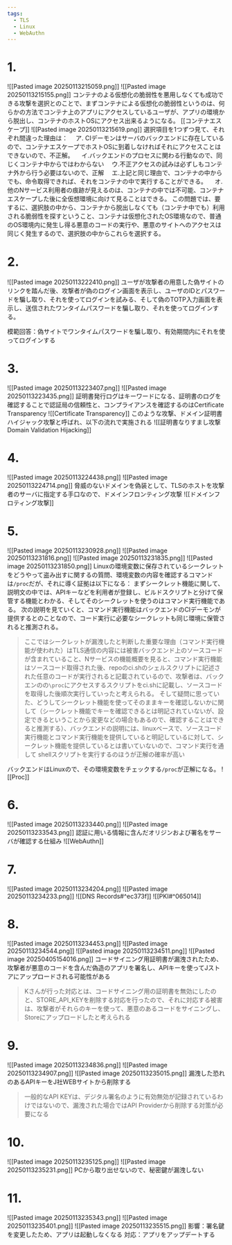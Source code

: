 ```yaml
---
tags:
  - TLS
  - Linux
  - WebAuthn
---
```


# 1.
![[Pasted image 20250113215059.png]]
![[Pasted image 20250113215155.png]]
コンテナのよる仮想化の脆弱性を悪用しなくても成功できる攻撃を選択とのことで、まずコンテナによる仮想化の脆弱性というのは、何らかの方法でコンテナ上のアプリにアクセスしているユーザが、アプリの環境から脱出し、コンテナのホストOSにアクセス出来るようになる。
[[コンテナエスケープ]]
![[Pasted image 20250113215619.png]]
選択項目を1つずつ見て、それぞれ間違った理由は：
　ア. CIデーモンはサーバのバックエンドに存在しているので、コンテナエスケープでホストOSに到着しなければそれにアクセスことはできないので、不正解。
　イ.バックエンドのプロセスに関わる行動なので、同じくコンテナ中からではわからない
　ウ.不正アクセスの試みは必ずしもコンテナ外から行う必要はないので、正解
　エ.上記と同じ理由で、コンテナの中からでも、命令取得できれば、それをコンテナの中で実行することができる。
　オ.他のNサービス利用者の痕跡が見えるのは、コンテナの中では不可能、コンテナエスケープした後に全仮想環境に向けて見ることはできる。
この問題では、要するに、選択肢の中から、コンテナから脱出しなくても（コンテナ中でも）利用される脆弱性を探すということ、コンテナは仮想化されたOS環境なので、普通のOS環境内に発生し得る悪意のコードの実行や、悪意のサイトへのアクセスは同じく発生するので、選択肢の中からこれらを選択する。

# 2.
![[Pasted image 20250113222410.png]]
ユーザが攻撃者の用意した偽サイトのリンクを踏んだ後、攻撃者が偽のログイン画面を表示し、ユーザのIDとパスワードを騙し取り、それを使ってログインを試みる、そして偽のTOTP入力画面を表示し、送信されたワンタイムパスワードを騙し取り、それを使ってログインする。

模範回答：偽サイトでワンタイムパスワードを騙し取り、有効期間内にそれを使ってログインする

# 3.
![[Pasted image 20250113223407.png]]
![[Pasted image 20250113223435.png]]
証明書発行ログはキーワードになる、証明書のログを確認することで認証局の信頼性と、コンプライアンスを確認するのはCertificate Transparency
![[Certificate Transparency]]
このような攻撃、ドメイン証明書ハイジャック攻撃と呼ばれ、以下の流れで実施される
![[証明書なりすまし攻撃　Domain Validation Hijacking]]
# 4.
![[Pasted image 20250113224438.png]]
![[Pasted image 20250113224714.png]]
脅威のないドメインを偽装として、TLSのホストを攻撃者のサーバに指定する手口なので、ドメインフロンティング攻撃
![[ドメインフロティング攻撃]]

# 5.
![[Pasted image 20250113230928.png]]
![[Pasted image 20250113231816.png]]
![[Pasted image 20250113231835.png]]
![[Pasted image 20250113231850.png]]
Linuxの環境変数に保存されているシークレットをどうやって盗み出すに関するの質問、環境変数の内容を確認するコマンドは`/proc`だが、それに導く証拠は以下になる：
まずシークレット機能に関して、説明文の中では、APIキーなどを利用者が登録し、ビルドスクリプトと分けて保管する機能とわかる、そしてそのシークレットを使うのはコマンド実行機能である。
次の説明を見ていくと、コマンド実行機能はバックエンドのCIデーモンが提供するとのことなので、コード実行に必要なシークレットも同じ環境に保管されると推測される。

>ここではシークレットが漏洩したと判断した重要な理由（コマンド実行機能が使われた）はTLS通信の内容には被害バックエンド上のソースコードが含まれていること、Nサービスの機能概要を見ると、コマンド実行機能はソースコード取得された後、repoのci.shのシェルスクリプトに記述された任意のコードが実行されると記載されているので、攻撃者は、バックエンのの`\proc`にアクセスするスクリプトをci.shに記載し、ソースコードを取得した後順次実行していったと考えられる。
>そして疑問に思っていた、どうしてシークレット機能を使ってそのままキーを確認しないかに関して（シークレット機能でキーを確認できるとは明記されていないが、設定できるということから変更などの場合もあるので、確認することはできると推測する）、バックエンドの説明には、linuxベースで、ソースコード実行機能とコマンド実行機能を提供していると明記しているに対して、シークレット機能を提供しているとは書いていないので、コマンド実行を通して
>shellスクリプトを実行するのほうが正解の確率が高い

バックエンドはLinuxので、その環境変数をチェックする`/proc`が正解になる。
![[Proc]]

# 6.
![[Pasted image 20250113233440.png]]
![[Pasted image 20250113233543.png]]
認証に用いる情報に含んだオリジンおよび署名をサーバが確認する仕組み
![[WebAuthn]] 

# 7.
![[Pasted image 20250113234204.png]]
![[Pasted image 20250113234233.png]]
![[DNS Records#^ec373f]]
![[PKI#^065014]]

# 8.
![[Pasted image 20250113234453.png]]
![[Pasted image 20250113234544.png]]
![[Pasted image 20250113234511.png]]
![[Pasted image 20250405154016.png]]
コードサイニング用証明書が漏洩されたため、攻撃者が悪意のコードを含んだ偽造のアプリを署名し、APIキーを使ってJストアにアップロードされる可能性がある

>Kさんが行った対応とは、コードサイニング用の証明書を無効にしたのと、STORE_API_KEYを削除する対応を行ったので、それに対応する被害は、攻撃者がそれらのキーを使って、悪意のあるコードをサイニングし、Storeにアップロードしたと考えられる

# 9.
![[Pasted image 20250113234836.png]]
![[Pasted image 20250113234907.png]]
![[Pasted image 20250113235015.png]]
漏洩した恐れのあるAPIキーをJ社WEBサイトから削除する

>一般的なAPI KEYは、デジタル署名のように有効無効が記録されているわけではないので、漏洩された場合ではAPI Providerから削除する対策が必要になる

# 10.
![[Pasted image 20250113235125.png]]
![[Pasted image 20250113235231.png]]
PCから取り出せないので、秘密鍵が漏洩しない

# 11.
![[Pasted image 20250113235343.png]]
![[Pasted image 20250113235401.png]]
![[Pasted image 20250113235515.png]]
影響：署名鍵を変更したため、アプリは起動しなくなる
対応：アプリをアップデートする